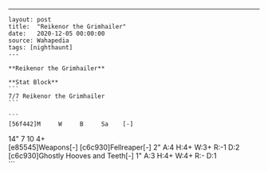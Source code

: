 ---
    layout: post
    title:  "Reikenor the Grimhailer"
    date:   2020-12-05 00:00:00
    source: Wahapedia
    tags: [nighthaunt]
    ---
    
    **Reikenor the Grimhailer**
    
    **Stat Block**
    ```
    7/7 Reikenor the Grimhailer
    ```
    
    ```
    [56f442]M     W     B     Sa    [-]
14"   7     10    4+    
[e85545]Weapons[-]
[c6c930]Fellreaper[-]
2"     A:4    H:4+   W:3+   R:-1   D:2   
[c6c930]Ghostly Hooves and Teeth[-]
1"     A:3    H:4+   W:4+   R:-    D:1   
    ```
    
    
    